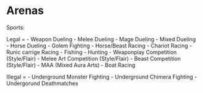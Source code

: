 # Arenas

Sports:

Legal =
    - Weapon Dueling
    - Melee Dueling
    - Mage Dueling
    - Mixed Dueling
    - Horse Dueling
    - Golem Fighting
    - Horse/Beast Racing
    - Chariot Racing
    - Runic carrige Racing
    - Fishing
    - Hunting
    - Weaponplay Competition (Style/Flair)
    - Melee Art Competition (Style/Flair)
    - Beast Competition (Style/Flair)
    - MAA (Mixed Aura Arts)
    - Boat Racing

Illegal =
    - Underground Monster Fighting
    - Underground Chimera Fighting
    - Undergorund Deathmatches